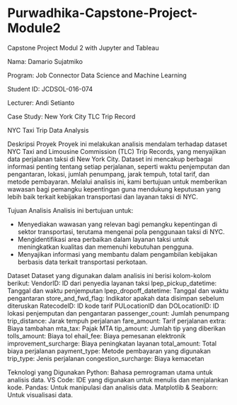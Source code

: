 # Purwadhika-Capstone-Project-Module2

Capstone Project Modul 2 with Jupyter and Tableau

Nama: Damario Sujatmiko

Program: Job Connector Data Science and Machine Learning

Student ID: JCDSOL-016-074

Lecturer: Andi Setianto

Case Study: New York City TLC Trip Record

NYC Taxi Trip Data Analysis

Deskripsi Proyek
Proyek ini melakukan analisis mendalam terhadap dataset NYC Taxi and Limousine Commission (TLC) Trip Records, yang menyajikan data perjalanan taksi di New York City. Dataset ini mencakup berbagai informasi penting tentang setiap perjalanan, seperti waktu penjemputan dan pengantaran, lokasi, jumlah penumpang, jarak tempuh, total tarif, dan metode pembayaran. Melalui analisis ini, kami bertujuan untuk memberikan wawasan bagi pemangku kepentingan guna mendukung keputusan yang lebih baik terkait kebijakan transportasi dan layanan taksi di NYC.


Tujuan Analisis
Analisis ini bertujuan untuk:
- Menyediakan wawasan yang relevan bagi pemangku kepentingan di sektor transportasi, terutama mengenai pola penggunaan taksi di NYC.
- Mengidentifikasi area perbaikan dalam layanan taksi untuk meningkatkan kualitas dan memenuhi kebutuhan pengguna.
- Menyajikan informasi yang membantu dalam pengambilan kebijakan berbasis data terkait transportasi perkotaan.


Dataset
Dataset yang digunakan dalam analisis ini berisi kolom-kolom berikut:
VendorID: ID dari penyedia layanan taksi
lpep_pickup_datetime: Tanggal dan waktu penjemputan
lpep_dropoff_datetime: Tanggal dan waktu pengantaran
store_and_fwd_flag: Indikator apakah data disimpan sebelum diteruskan
RatecodeID: ID kode tarif
PULocationID dan DOLocationID: ID lokasi penjemputan dan pengantaran
passenger_count: Jumlah penumpang
trip_distance: Jarak tempuh perjalanan
fare_amount: Tarif perjalanan
extra: Biaya tambahan
mta_tax: Pajak MTA
tip_amount: Jumlah tip yang diberikan
tolls_amount: Biaya tol
ehail_fee: Biaya pemesanan elektronik
improvement_surcharge: Biaya peningkatan layanan
total_amount: Total biaya perjalanan
payment_type: Metode pembayaran yang digunakan
trip_type: Jenis perjalanan
congestion_surcharge: Biaya kemacetan


Teknologi yang Digunakan
Python: Bahasa pemrograman utama untuk analisis data.
VS Code: IDE yang digunakan untuk menulis dan menjalankan kode.
Pandas: Untuk manipulasi dan analisis data.
Matplotlib & Seaborn: Untuk visualisasi data.
